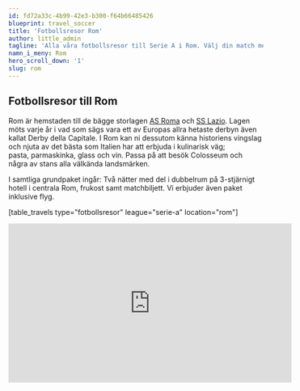 ```yaml
---
id: fd72a33c-4b99-42e3-b300-f64b66485426
blueprint: travel_soccer
title: 'Fotbollsresor Rom'
author: little_admin
tagline: 'Alla våra fotbollsresor till Serie A i Rom. Välj din match med biljett, hotell & flyg nedan.'
namn_i_meny: Rom
hero_scroll_down: '1'
slug: rom
---
```

<h2>Fotbollsresor till Rom</h2>
<p>Rom är hemstaden till de bägge storlagen <a href="https://olka.se/fotbollsresor/serie-a/rom/as-roma/">AS Roma</a> och <a href="https://olka.se/fotbollsresor/serie-a/rom/ss-lazio/">SS Lazio</a>. Lagen möts varje år i vad som sägs vara ett av Europas allra hetaste derbyn även kallat Derby della Capitale. I Rom kan ni dessutom känna historiens vingslag och njuta av det bästa som Italien har att erbjuda i kulinarisk väg; pasta, parmaskinka, glass och vin. Passa på att besök Colosseum och några av stans alla välkända landsmärken.</p>
<p>I samtliga grundpaket ingår: Två nätter med del i dubbelrum på 3-stjärnigt hotell i centrala Rom, frukost samt matchbiljett. Vi erbjuder även paket inklusive flyg.</p>
<p>[table_travels type="fotbollsresor" league="serie-a" location="rom"]</p>
<p><iframe src="https://www.youtube.com/embed/Unnkh0DMdaI" width="560" height="315" frameborder="0" allowfullscreen="allowfullscreen"></iframe></p>
